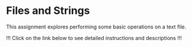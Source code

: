 # Files and Strings

This assignment explores performing some basic operations on a text file.

!!! Click on the link below to see detailed instructions and descriptions !!!
